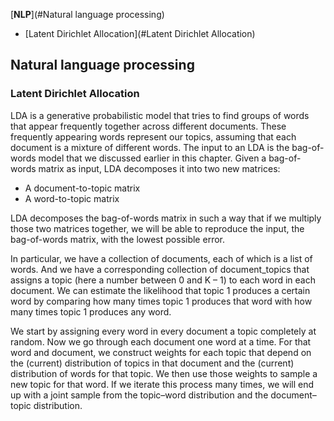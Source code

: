 

[**NLP**](#Natural language processing)

* [Latent Dirichlet Allocation](#Latent Dirichlet Allocation)





## Natural language processing



### Latent Dirichlet Allocation

LDA is a generative probabilistic model that tries to find groups of words that appear frequently together across different documents. These frequently appearing words represent our topics, assuming that each document is a mixture of different words. The input to an LDA is the bag-of-words model that we discussed earlier in this chapter. Given a bag-of-words matrix as input, LDA decomposes it into two new matrices: 

* A document-to-topic matrix 
* A word-to-topic matrix

LDA decomposes the bag-of-words matrix in such a way that if we multiply those two matrices together, we will be able to reproduce the input, the bag-of-words matrix, with the lowest possible error. 



In particular, we have a collection of documents, each of which is a list of words. And we have a corresponding collection of document_topics that assigns a topic (here a number between 0 and K – 1) to each word in each document. We can estimate the likelihood that topic 1 produces a certain word by comparing how many times topic 1 produces that word with how many times topic 1 produces any word. 

We start by assigning every word in every document a topic completely at random. Now we go through each document one word at a time. For that word and document, we construct weights for each topic that depend on the (current) distribution of topics in that document and the (current) distribution of words for that topic. We then use those weights to sample a new topic for that word. If we iterate this process many times, we will end up with a joint sample from the topic–word distribution and the document– topic distribution.

